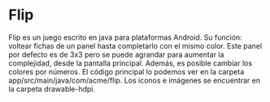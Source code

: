 # Flip
Flip es un juego escrito en java para plataformas Android. 
Su función: voltear fichas de un panel hasta completarlo con el mismo color. Este panel por defecto es de 3x3 pero se puede agrandar para aumentar la complejidad, desde la pantalla principal. Además, es posible cambiar los colores por números. 
El código principal lo podemos ver en la carpeta app/src/main/java/com/acme/flip.
Los iconos e imágenes se encuentrar en la carpeta drawable-hdpi. 
